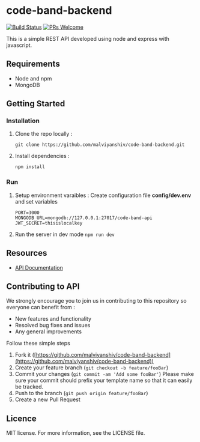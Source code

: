 # code-band-backend

<!-- [START badges] -->

[![Build Status](https://travis-ci.com/malviyanshiv/code-band-backend.svg?branch=master)](https://travis-ci.com/malviyanshiv/code-band-backend) [![PRs Welcome](https://img.shields.io/badge/PRs-welcome-brightgreen.svg?style=flat-square)](http://makeapullrequest.com)

<!-- [END badges] -->

This is a simple REST API developed using node and express with javascript.

<!-- [START requirements] -->

## Requirements

-   Node and npm
-   MongoDB

<!-- [END requirements] -->

<!-- [START getstarted] -->

## Getting Started

### Installation

1. Clone the repo locally :
    ```
    git clone https://github.com/malviyanshiv/code-band-backend.git
    ```
2. Install dependencies :
    ```
    npm install
    ```

### Run

1. Setup environment varaibles : Create configuration file **config/dev.env** and set variables
    ```
    PORT=3000
    MONGODB_URL=mongodb://127.0.0.1:27017/code-band-api
    JWT_SECRET=thisislocalkey
    ```
2. Run the server in dev mode
`npm run dev`
  <!-- [END getstarted] -->

## Resources

-   [API Documentation](https://documenter.getpostman.com/view/7656573/T1DjjzBz?version=latest)

## Contributing to API

We strongly encourage you to join us in contributing to this repository so everyone can benefit from :

-   New features and functionality
-   Resolved bug fixes and issues
-   Any general improvements

Follow these simple steps

1.  Fork it ([https://github.com/malviyanshiv/code-band-backend](https://github.com/malviyanshiv/code-band-backend))
2.  Create your feature branch (`git checkout -b feature/fooBar`)
3.  Commit your changes (`git commit -am 'Add some fooBar'`) Please make sure your commit should prefix your template name so that it can easily be tracked.
4.  Push to the branch (`git push origin feature/fooBar`)
5.  Create a new Pull Request

## Licence

MIT license. For more information, see the LICENSE file.
